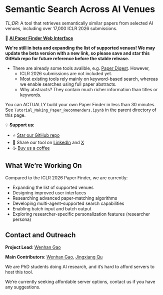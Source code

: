 # Semantic Search Across AI Venues

*TL;DR:* A tool that retrieves semantically similar papers from selected AI venues, including over 17,000 ICLR 2026 submissions.

🔗 **[AI Paper Finder Web Interface](https://huggingface.co/spaces/wenhanacademia/)**

**We're still in beta and expanding the list of supported venues! We may update the beta version with a new link, so please save and star this GitHub repo for future reference before the stable release.**

- There are already some tools avalible, e.g. [Paper Digest](https://www.paperdigest.org/). However,
	- ICLR 2026 submissions are not included yet.
	- Most existing tools rely mainly on keyword-based search, whereas we enable searches using full paper abstracts.
	- Why abstracts? They contain much richer information than titles or keywords.


You can ACTUALLY build your own Paper Finder in less than 30 minutes. See `Tutorial_Making_Paper_Recommenders.ipynb` in the parent directory of this page.


💡 **Support us:**

* ⭐ [Star our GitHub repo](https://github.com/wenhangao21/ICLR26_Paper_Finder/tree/main)
* 🔗 Share our tool on [LinkedIn](https://www.linkedin.com/in/wenhan-gao-2311611b4/) and [X](https://x.com/Wenhanacademia)
* ☕ [Buy us a coffee](https://buymeacoffee.com/wenhanacado)

## What We’re Working On

Compared to the ICLR 2026 Paper Finder, we are currently:

* Expanding the list of supported venues
* Designing improved user interfaces
* Researching advanced paper-matching algorithms
* Developing multi-agent–supported search capabilities
* Enabling batch input and batch output
* Exploring researcher-specific personalization features (researcher persona)


## Contact and Outreach

**Project Lead**: [Wenhan Gao](https://wenhangao.github.io/)

**Main Contributors**: [Wenhan Gao](https://wenhangao.github.io/), [Jingxiang Qu](https://wenhangao.github.io/)

We are PhD students doing AI research, and it’s hard to afford servers to host this tool.

We’re currently seeking affordable server options, contact us if you have any suggestions.

